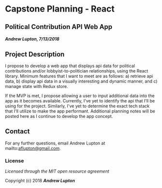 # Capstone Planning - React
## Political Contribution API Web App
#### _Andrew Lupton, 7/13/2018_

## Project Description

I propose to develop a web app that displays api data for political contributions and/or lobbyist-to-politician relationships, using the React library. Minimum features that I want to meet are as follows: a) retrieve api data, b) display api data in a visually interesting and dynamic manner, and c) manage state with Redux store.

If the MVP is met, I propose allowing a user to input additional data into the app as it becomes available. Currently, I've yet to identify the api that I'll be using for the project. Similarly, I've yet to determine the exact tech stack that I'll utilize to make the app performant. Additional planning notes will be posted here as I continue to develop the app concept.

## Contact

For any further questions, email Andrew Lupton at mailto:aflupton@gmail.com.

### License

*Licensed through the MIT open resource agreement*

Copyright (c) 2018 **_Andrew Lupton_**
